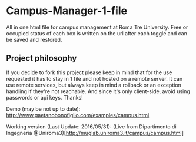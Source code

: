# Campus-Manager-1-file
All in one html file for campus management at Roma Tre University. 
Free or occupied status of each box is written on the url after each toggle and can be saved and restored. 

## Project philosophy
If you decide to fork this project please keep in mind that for the use 
requested it has to stay in 1 file and not hosted on a remote server. 
It can use remote services, but always keep in mind a rollback or an 
exception handling if they're not reachable. And since it's only client-side, 
avoid using passwords or api keys. Thanks!

Demo (may be not up to date): http://www.gaetanobonofiglio.com/examples/campus.html

Working version (Last Update: 2016/05/31): (Live from Dipartimento di Ingegneria @Uniroma3)[http://muglab.uniroma3.it/campus/campus.html]